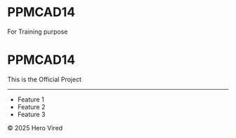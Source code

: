 # PPMCAD14
For Training purpose
# PPMCAD14

This is the Official Project

<hr/>

 

<ul>

  <li>Feature 1 </li>

  <li>Feature 2 </li>

  <li>Feature 3 </li>

</ul>

 

&copy; 2025 Hero Vired
